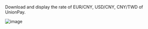 Download and display the rate of EUR/CNY, USD/CNY, CNY/TWD of UnionPay.

![image](https://YsChiao.github.com/UnionPay-Rates/Layout.png, "layout")